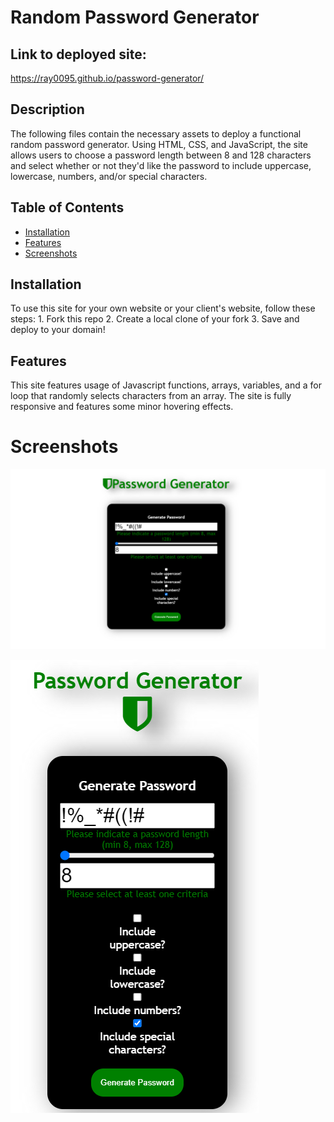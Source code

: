 # Random Password Generator

## Link to deployed site:
https://ray0095.github.io/password-generator/ 

## Description 
The following files contain the necessary assets to deploy a functional random password generator. Using HTML, CSS, and JavaScript, the site allows users to choose a password length between 8 and 128 characters and select whether or not they'd like the password to include uppercase, lowercase, numbers, and/or special characters. 


## Table of Contents

* [Installation](#installation)
* [Features](#features)
* [Screenshots](#screenshots)


## Installation

To use this site for your own website or your client's website, follow these steps: 
    1. Fork this repo 
    2. Create a local clone of your fork 
    3. Save and deploy to your domain!


## Features

This site features usage of Javascript functions, arrays, variables, and a for loop that randomly selects characters from an array. The site is fully responsive and features some minor hovering effects. 

# Screenshots

![Screenshot of site](assets/Capture.PNG)

![Screenshot of mobile](assets/mobile.PNG)